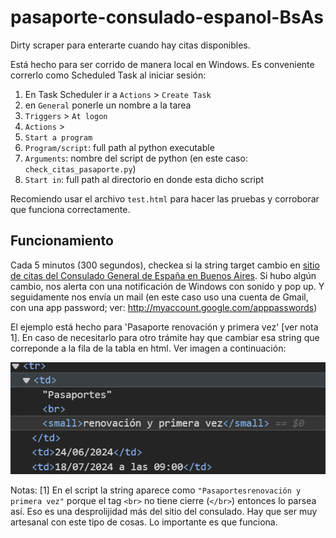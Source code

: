 # pasaporte-consulado-espanol-BsAs
Dirty scraper para enterarte cuando hay citas disponibles.

Está hecho para ser corrido de manera local en Windows. Es conveniente correrlo como Scheduled Task al iniciar sesión:

1. En Task Scheduler ir a `Actions` > `Create Task`
2. en `General` ponerle un nombre a la tarea
3. `Triggers` > `At logon`
4. `Actions` >
  1. `Start a program`
  2. `Program/script`: full path al python executable
  3. `Arguments`: nombre del script de python (en este caso: `check_citas_pasaporte.py`)
  4. `Start in`: full path al directorio en donde esta dicho script


Recomiendo usar el archivo `test.html` para hacer las pruebas y corroborar que funciona correctamente.


## Funcionamiento
Cada 5 minutos (300 segundos), checkea si la string target cambio en [sitio de citas del Consulado General de España en Buenos Aires](https://www.cgeonline.com.ar/informacion/apertura-de-citas.html).
Si hubo algún cambio, nos alerta con una notificación de Windows con sonido y pop up. Y seguidamente nos envía un mail (en este caso uso una cuenta de Gmail, con una app password; ver: http://myaccount.google.com/apppasswords)

El ejemplo está hecho para 'Pasaporte renovación y primera vez' [ver nota 1]. En caso de necesitarlo para otro trámite hay que cambiar esa string que correponde a la fila de la tabla en html. Ver imagen a continuación:

![html source example](target_source_HTML.png)

Notas:
[1] En el script la string aparece como `"Pasaportesrenovación y primera vez"` porque el tag `<br>` no tiene cierre (`</br>`) entonces lo parsea así. Eso es una desprolijidad más del sitio del consulado. Hay que ser muy artesanal con este tipo de cosas. Lo importante es que funciona.
